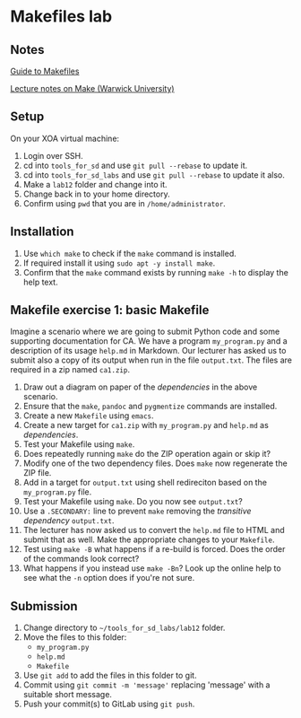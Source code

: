 # Makefiles lab


## Notes

[Guide to Makefiles](https://swcarpentry.github.io/make-novice/index.html)

[Lecture notes on Make (Warwick University)](https://warwick.ac.uk/research/rtp/sc/rse/training/make/Makefiles.pdf)




## Setup

On your XOA virtual machine:

1. Login over SSH.
2. cd into `tools_for_sd` and use `git pull --rebase` to update it.
3. cd into `tools_for_sd_labs` and use `git pull --rebase` to update it also.
4. Make a `lab12` folder and change into it.
5. Change back in to your home directory.
6. Confirm using `pwd` that you are in `/home/administrator`.


## Installation

1. Use `which make` to check if the `make` command is installed.
2. If required install it using `sudo apt -y install make`.
3. Confirm that the `make` command exists by running `make -h` to display the help text.


## Makefile exercise 1: basic Makefile

Imagine a scenario where we are going to submit Python code and some supporting documentation for CA.
We have a program `my_program.py` and a description of its usage `help.md` in Markdown.
Our lecturer has asked us to submit also a copy of its output when run in the file `output.txt`.
The files are required in a zip named `ca1.zip`. 

1. Draw out a diagram on paper of the *dependencies* in the above scenario. 
2. Ensure that the `make`, `pandoc` and `pygmentize` commands are installed. 
3. Create a new `Makefile` using `emacs`.
4. Create a new target for `ca1.zip` with `my_program.py` and `help.md` as *dependencies*.
5. Test your Makefile using `make`.
6. Does repeatedly running `make` do the ZIP operation again or skip it?
7. Modify one of the two dependency files. Does `make` now regenerate the ZIP file.
8. Add in a target for `output.txt` using shell redireciton based on the `my_program.py` file.
9. Test your Makefile using `make`. Do you now see `output.txt`?
12. Use a `.SECONDARY:` line to prevent `make` removing the *transitive dependency* `output.txt`. 
11. The lecturer has now asked us to convert the `help.md` file to HTML and submit that as well. Make the appropriate changes to your `Makefile`.
12. Test using `make -B` what happens if a re-build is forced. Does the order of the commands look correct?
13. What happens if you instead use `make -Bn`?  Look up the online help to see what the `-n` option does if you're not sure.

## Submission

1. Change directory to `~/tools_for_sd_labs/lab12` folder.
2. Move the files to this folder:
   - `my_program.py`
   - `help.md`
   - `Makefile`
3. Use `git add` to add the files in this folder to git.
4. Commit using `git commit -m 'message'` replacing 'message' with a suitable short message.
5. Push your commit(s) to GitLab using `git push`.



